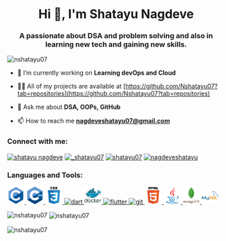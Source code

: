 <h1 align="center">Hi 👋, I'm Shatayu Nagdeve</h1>
<h3 align="center">A passionate about DSA and problem solving and also in learning new tech and gaining new skills.</h3>

<p align="left"> <img src="https://komarev.com/ghpvc/?username=nshatayu07&label=Profile%20views&color=0e75b6&style=flat" alt="nshatayu07" /> </p>

- 🔭 I’m currently working on **Learning devOps and Cloud**

- 👨‍💻 All of my projects are available at [https://github.com/Nshatayu07?tab=repositories](https://github.com/Nshatayu07?tab=repositories)

- 💬 Ask me about **DSA, OOPs, GitHub**

- 📫 How to reach me **nagdeveshatayu07@gmail.com**

<h3 align="left">Connect with me:</h3>
<p align="left">
<a href="https://www.linkedin.com/in/shatayu-nagdeve-4ba33b1b9/" target="blank"><img align="center" src="https://raw.githubusercontent.com/rahuldkjain/github-profile-readme-generator/master/src/images/icons/Social/linked-in-alt.svg" alt="shatayu nagdeve" height="30" width="40" /></a>
<a href="https://www.instagram.com/_shatayu07/?next=%2F" target="blank"><img align="center" src="https://raw.githubusercontent.com/rahuldkjain/github-profile-readme-generator/master/src/images/icons/Social/instagram.svg" alt="_shatayu07" height="30" width="40" /></a>
<a href="https://leetcode.com/shatayu07/" target="blank"><img align="center" src="https://raw.githubusercontent.com/rahuldkjain/github-profile-readme-generator/master/src/images/icons/Social/leet-code.svg" alt="shatayu07" height="30" width="40" /></a>
<a href="https://auth.geeksforgeeks.org/user/nagdeveshatayu" target="blank"><img align="center" src="https://raw.githubusercontent.com/rahuldkjain/github-profile-readme-generator/master/src/images/icons/Social/geeks-for-geeks.svg" alt="nagdeveshatayu" height="30" width="40" /></a>
</p>

<h3 align="left">Languages and Tools:</h3>
<p align="left"> <a href="https://www.cprogramming.com/" target="_blank" rel="noreferrer"> <img src="https://raw.githubusercontent.com/devicons/devicon/master/icons/c/c-original.svg" alt="c" width="40" height="40"/> </a> <a href="https://www.w3schools.com/cpp/" target="_blank" rel="noreferrer"> <img src="https://raw.githubusercontent.com/devicons/devicon/master/icons/cplusplus/cplusplus-original.svg" alt="cplusplus" width="40" height="40"/> </a> <a href="https://www.w3schools.com/css/" target="_blank" rel="noreferrer"> <img src="https://raw.githubusercontent.com/devicons/devicon/master/icons/css3/css3-original-wordmark.svg" alt="css3" width="40" height="40"/> </a> <a href="https://dart.dev" target="_blank" rel="noreferrer"> <img src="https://www.vectorlogo.zone/logos/dartlang/dartlang-icon.svg" alt="dart" width="40" height="40"/> </a> <a href="https://www.docker.com/" target="_blank" rel="noreferrer"> <img src="https://raw.githubusercontent.com/devicons/devicon/master/icons/docker/docker-original-wordmark.svg" alt="docker" width="40" height="40"/> </a> <a href="https://flutter.dev" target="_blank" rel="noreferrer"> <img src="https://www.vectorlogo.zone/logos/flutterio/flutterio-icon.svg" alt="flutter" width="40" height="40"/> </a> <a href="https://git-scm.com/" target="_blank" rel="noreferrer"> <img src="https://www.vectorlogo.zone/logos/git-scm/git-scm-icon.svg" alt="git" width="40" height="40"/> </a> <a href="https://www.w3.org/html/" target="_blank" rel="noreferrer"> <img src="https://raw.githubusercontent.com/devicons/devicon/master/icons/html5/html5-original-wordmark.svg" alt="html5" width="40" height="40"/> </a> <a href="https://www.java.com" target="_blank" rel="noreferrer"> <img src="https://raw.githubusercontent.com/devicons/devicon/master/icons/java/java-original.svg" alt="java" width="40" height="40"/> </a> <a href="https://www.mongodb.com/" target="_blank" rel="noreferrer"> <img src="https://raw.githubusercontent.com/devicons/devicon/master/icons/mongodb/mongodb-original-wordmark.svg" alt="mongodb" width="40" height="40"/> </a> <a href="https://www.mysql.com/" target="_blank" rel="noreferrer"> <img src="https://raw.githubusercontent.com/devicons/devicon/master/icons/mysql/mysql-original-wordmark.svg" alt="mysql" width="40" height="40"/> </a> </p>

<p><img align="left" src="https://github-readme-stats.vercel.app/api/top-langs?username=nshatayu07&show_icons=true&locale=en&layout=compact" alt="nshatayu07" /></p>

<p>&nbsp;<img align="center" src="https://github-readme-stats.vercel.app/api?username=nshatayu07&show_icons=true&locale=en" alt="nshatayu07" /></p>

<p><img align="center" src="https://github-readme-streak-stats.herokuapp.com/?user=nshatayu07&" alt="nshatayu07" /></p>
